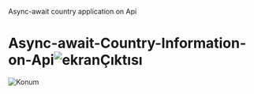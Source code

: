 Async-await country application on Api
# Async-await-Country-Information-on-Api![ekranÇıktısı](https://user-images.githubusercontent.com/100355107/203731901-afe4f270-af3a-4132-846b-e3d941d7a2d7.PNG)
![Konum](https://user-images.githubusercontent.com/100355107/203731913-cbf21178-1ef9-4fca-b859-1a7cc41804ad.PNG)

